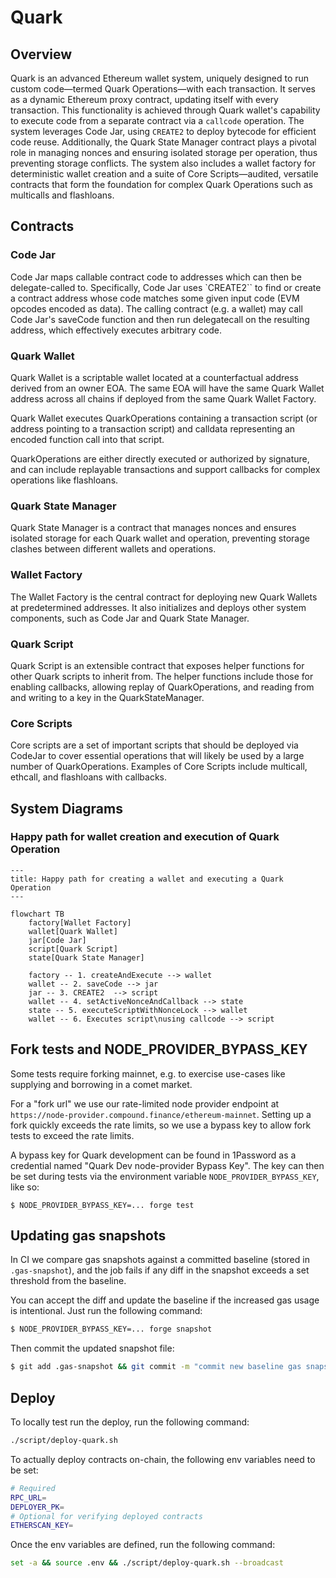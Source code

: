 # Quark

## Overview

Quark is an advanced Ethereum wallet system, uniquely designed to run custom code—termed Quark Operations—with each transaction. It serves as a dynamic Ethereum proxy contract, updating itself with every transaction. This functionality is achieved through Quark wallet's capability to execute code from a separate contract via a `callcode` operation. The system leverages Code Jar, using `CREATE2` to deploy bytecode for efficient code reuse. Additionally, the Quark State Manager contract plays a pivotal role in managing nonces and ensuring isolated storage per operation, thus preventing storage conflicts. The system also includes a wallet factory for deterministic wallet creation and a suite of Core Scripts—audited, versatile contracts that form the foundation for complex Quark Operations such as multicalls and flashloans.

## Contracts

### Code Jar

Code Jar maps callable contract code to addresses which can then be delegate-called to. Specifically, Code Jar uses `CREATE2`` to find or create a contract address whose code matches some given input code (EVM opcodes encoded as data). The calling contract (e.g. a wallet) may call Code Jar's saveCode function and then run delegatecall on the resulting address, which effectively executes arbitrary code.

### Quark Wallet

Quark Wallet is a scriptable wallet located at a counterfactual address derived from an owner EOA. The same EOA will have the same Quark Wallet address across all chains if deployed from the same Quark Wallet Factory.

Quark Wallet executes QuarkOperations containing a transaction script (or address pointing to a transaction script) and calldata representing an encoded function call into that script.

QuarkOperations are either directly executed or authorized by signature, and can include replayable transactions and support callbacks for complex operations like flashloans.

### Quark State Manager

Quark State Manager is a contract that manages nonces and ensures isolated storage for each Quark wallet and operation, preventing storage clashes between different wallets and operations.

### Wallet Factory

The Wallet Factory is the central contract for deploying new Quark Wallets at predetermined addresses. It also initializes and deploys other system components, such as Code Jar and Quark State Manager.

### Quark Script
Quark Script is an extensible contract that exposes helper functions for other Quark scripts to inherit from. The helper functions include those for enabling callbacks, allowing replay of QuarkOperations, and reading from and writing to a key in the QuarkStateManager.

### Core Scripts

Core scripts are a set of important scripts that should be deployed via CodeJar to cover essential operations that will likely be used by a large number of QuarkOperations. Examples of Core Scripts include multicall, ethcall, and flashloans with callbacks.

## System Diagrams

### Happy path for wallet creation and execution of Quark Operation

```mermaid
---
title: Happy path for creating a wallet and executing a Quark Operation
---

flowchart TB
    factory[Wallet Factory]
    wallet[Quark Wallet]
    jar[Code Jar]
    script[Quark Script]
    state[Quark State Manager]

    factory -- 1. createAndExecute --> wallet
    wallet -- 2. saveCode --> jar
    jar -- 3. CREATE2  --> script
    wallet -- 4. setActiveNonceAndCallback --> state
    state -- 5. executeScriptWithNonceLock --> wallet
    wallet -- 6. Executes script\nusing callcode --> script
```

## Fork tests and NODE_PROVIDER_BYPASS_KEY

Some tests require forking mainnet, e.g. to exercise use-cases like
supplying and borrowing in a comet market.

For a "fork url" we use our rate-limited node provider endpoint at
`https://node-provider.compound.finance/ethereum-mainnet`. Setting up a
fork quickly exceeds the rate limits, so we use a bypass key to allow fork
tests to exceed the rate limits.

A bypass key for Quark development can be found in 1Password as a
credential named "Quark Dev node-provider Bypass Key". The key can then be
set during tests via the environment variable `NODE_PROVIDER_BYPASS_KEY`,
like so:

```
$ NODE_PROVIDER_BYPASS_KEY=... forge test
```

## Updating gas snapshots

In CI we compare gas snapshots against a committed baseline (stored in
`.gas-snapshot`), and the job fails if any diff in the snapshot exceeds a
set threshold from the baseline.

You can accept the diff and update the baseline if the increased gas usage
is intentional. Just run the following command:

```sh
$ NODE_PROVIDER_BYPASS_KEY=... forge snapshot
```

Then commit the updated snapshot file:

```sh
$ git add .gas-snapshot && git commit -m "commit new baseline gas snapshot"
```

## Deploy

To locally test run the deploy, run the following command:

```sh
./script/deploy-quark.sh
```

To actually deploy contracts on-chain, the following env variables need to be set:

```sh
# Required
RPC_URL=
DEPLOYER_PK=
# Optional for verifying deployed contracts
ETHERSCAN_KEY=
```

Once the env variables are defined, run the following command:

```sh
set -a && source .env && ./script/deploy-quark.sh --broadcast
```
